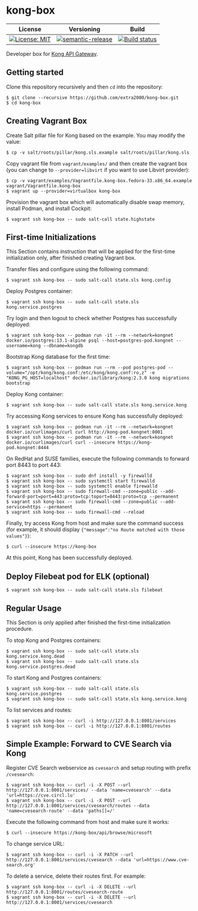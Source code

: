 # kong-box

| License | Versioning | Build |
| ------- | ---------- | ----- |
| [![License: MIT](https://img.shields.io/badge/License-MIT-yellow.svg)](https://opensource.org/licenses/MIT) | [![semantic-release](https://img.shields.io/badge/%20%20%F0%9F%93%A6%F0%9F%9A%80-semantic--release-e10079.svg)](https://github.com/semantic-release/semantic-release) | [![Build status](https://ci.appveyor.com/api/projects/status/n2s2jbymxdo7c29m/branch/master?svg=true)](https://ci.appveyor.com/project/nikAizuddin/kong-box/branch/master) |

Developer box for [Kong API Gateway](https://github.com/Kong/kong).


## Getting started

Clone this repository recursively and then `cd` into the repository:
```
$ git clone --recursive https://github.com/extra2000/kong-box.git
$ cd kong-box
```


## Creating Vagrant Box

Create Salt pillar file for Kong based on the example. You may modify the value:
```
$ cp -v salt/roots/pillar/kong.sls.example salt/roots/pillar/kong.sls
```

Copy vagrant file from `vagrant/examples/` and then create the vagrant box (you can change to `--provider=libvirt` if you want to use Libvirt provider):
```
$ cp -v vagrant/examples/Vagrantfile.kong-box.fedora-33.x86_64.example vagrant/Vagrantfile.kong-box
$ vagrant up --provider=virtualbox kong-box
```

Provision the vagrant box which will automatically disable swap memory, install Podman, and install Cockpit:
```
$ vagrant ssh kong-box -- sudo salt-call state.highstate
```


## First-time Initializations

This Section contains instruction that will be applied for the first-time initialization only, after finished creating Vagrant box.

Transfer files and configure using the following command:
```
$ vagrant ssh kong-box -- sudo salt-call state.sls kong.config
```

Deploy Postgres container:
```
$ vagrant ssh kong-box -- sudo salt-call state.sls kong.service.postgres
```

Try login and then logout to check whether Postgres has successfully deployed:
```
$ vagrant ssh kong-box -- podman run -it --rm --network=kongnet docker.io/postgres:13.1-alpine psql --host=postgres-pod.kongnet --username=kong --dbname=kongdb
```

Bootstrap Kong database for the first time:
```
$ vagrant ssh kong-box -- podman run --rm --pod postgres-pod --volume="/opt/kong/kong.conf:/etc/kong/kong.conf:ro,z" -e "KONG_PG_HOST=localhost" docker.io/library/kong:2.3.0 kong migrations bootstrap
```

Deploy Kong container:
```
$ vagrant ssh kong-box -- sudo salt-call state.sls kong.service.kong
```

Try accessing Kong services to ensure Kong has successfully deployed:
```
$ vagrant ssh kong-box -- podman run -it --rm --network=kongnet docker.io/curlimages/curl curl http://kong-pod.kongnet:8001
$ vagrant ssh kong-box -- podman run -it --rm --network=kongnet docker.io/curlimages/curl curl --insecure https://kong-pod.kongnet:8444
```

On RedHat and SUSE families, execute the following commands to forward port 8443 to port 443:
```
$ vagrant ssh kong-box -- sudo dnf install -y firewalld
$ vagrant ssh kong-box -- sudo systemctl start firewalld
$ vagrant ssh kong-box -- sudo systemctl enable firewalld
$ vagrant ssh kong-box -- sudo firewall-cmd --zone=public --add-forward-port=port=443:proto=tcp:toport=8443:proto=tcp --permanent
$ vagrant ssh kong-box -- sudo firewall-cmd --zone=public --add-service=https --permanent
$ vagrant ssh kong-box -- sudo firewall-cmd --reload
```

Finally, try access Kong from host and make sure the command success (for example, it should display `{"message":"no Route matched with those values"}`):
```
$ curl --insecure https://kong-box
```

At this point, Kong has been successfully deployed.


## Deploy Filebeat pod for ELK (optional)

```
$ vagrant ssh kong-box -- sudo salt-call state.sls filebeat
```


## Regular Usage

This Section is only applied after finished the first-time initialization procedure.

To stop Kong and Postgres containers:
```
$ vagrant ssh kong-box -- sudo salt-call state.sls kong.service.kong.dead
$ vagrant ssh kong-box -- sudo salt-call state.sls kong.service.postgres.dead
```

To start Kong and Postgres containers:
```
$ vagrant ssh kong-box -- sudo salt-call state.sls kong.service.postgres
$ vagrant ssh kong-box -- sudo salt-call state.sls kong.service.kong
```

To list services and routes:
```
$ vagrant ssh kong-box -- curl -i http://127.0.0.1:8001/services
$ vagrant ssh kong-box -- curl -i http://127.0.0.1:8001/routes
```


## Simple Example: Forward to CVE Search via Kong

Register CVE Search webservice as `cvesearch` and setup routing with prefix `/cvesearch`:
```
$ vagrant ssh kong-box -- curl -i -X POST --url http://127.0.0.1:8001/services/ --data 'name=cvesearch' --data 'url=https://cve.circl.lu'
$ vagrant ssh kong-box -- curl -i -X POST --url http://127.0.0.1:8001/services/cvesearch/routes --data 'name=cvesearch-route' --data 'paths[]=/'
```

Execute the following command from host and make sure it works:
```
$ curl --insecure https://kong-box/api/browse/microsoft
```

To change service URL:
```
$ vagrant ssh kong-box -- curl -i -X PATCH --url http://127.0.0.1:8001/services/cvesearch --data 'url=https://www.cve-search.org'
```

To delete a service, delete their routes first. For example:
```
$ vagrant ssh kong-box -- curl -i -X DELETE --url http://127.0.0.1:8001/routes/cvesearch-route
$ vagrant ssh kong-box -- curl -i -X DELETE --url http://127.0.0.1:8001/services/cvesearch
```
